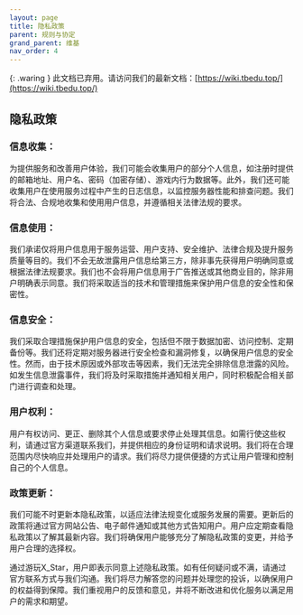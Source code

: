 ```yaml
---
layout: page
title: 隐私政策
parent: 规则与协定
grand_parent: 维基
nav_order: 4
---
```


{: .waring }
此文档已弃用。请访问我们的最新文档：[https://wiki.tbedu.top/](https://wiki.tbedu.top/)

## 隐私政策

### 信息收集：
为提供服务和改善用户体验，我们可能会收集用户的部分个人信息，如注册时提供的邮箱地址、用户名、密码（加密存储）、游戏内行为数据等。此外，我们还可能收集用户在使用服务过程中产生的日志信息，以监控服务器性能和排查问题。我们将合法、合规地收集和使用用户信息，并遵循相关法律法规的要求。
### 信息使用：
我们承诺仅将用户信息用于服务运营、用户支持、安全维护、法律合规及提升服务质量等目的。我们不会无故泄露用户信息给第三方，除非事先获得用户明确同意或根据法律法规要求。我们也不会将用户信息用于广告推送或其他商业目的，除非用户明确表示同意。我们将采取适当的技术和管理措施来保护用户信息的安全性和保密性。
### 信息安全：
我们采取合理措施保护用户信息的安全，包括但不限于数据加密、访问控制、定期备份等。我们还将定期对服务器进行安全检查和漏洞修复，以确保用户信息的安全性。然而，由于技术原因或外部攻击等因素，我们无法完全排除信息泄露的风险。如发生信息泄露事件，我们将及时采取措施并通知相关用户，同时积极配合相关部门进行调查和处理。
### 用户权利：
用户有权访问、更正、删除其个人信息或要求停止处理其信息。如需行使这些权利，请通过官方渠道联系我们，并提供相应的身份证明和请求说明。我们将在合理范围内尽快响应并处理用户的请求。我们将尽力提供便捷的方式让用户管理和控制自己的个人信息。
### 政策更新：
我们可能不时更新本隐私政策，以适应法律法规变化或服务发展的需要。更新后的政策将通过官方网站公告、电子邮件通知或其他方式告知用户。用户应定期查看隐私政策以了解其最新内容。我们将确保用户能够充分了解隐私政策的变更，并给予用户合理的选择权。

通过游玩X_Star，用户即表示同意上述隐私政策。如有任何疑问或不满，请通过官方联系方式与我们沟通。我们将尽力解答您的问题并处理您的投诉，以确保用户的权益得到保障。我们重视用户的反馈和意见，并将不断改进和优化服务以满足用户的需求和期望。